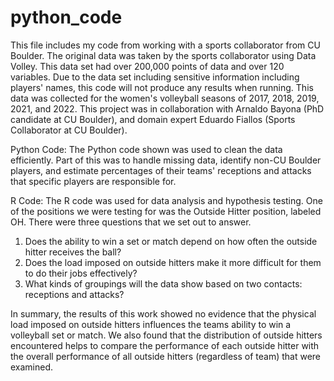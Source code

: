 # python_code
This file includes my code from working with a sports collaborator from CU Boulder. The original data was taken by the sports collaborator using Data Volley. This data set had over 200,000 points of data and over 120 variables. Due to the data set including sensitive information including players' names, this code will not produce any results when running. This data was collected for the women's volleyball seasons of 2017, 2018, 2019, 2021, and 2022.
This project was in collaboration with Arnaldo Bayona (PhD candidate at CU Boulder), and domain expert Eduardo Fiallos (Sports Collaborator at CU Boulder).

Python Code:
The Python code shown was used to clean the data efficiently. Part of this was to handle missing data, identify non-CU Boulder players, and estimate percentages of their teams' receptions and attacks that specific players are responsible for.

R Code:
The R code was used for data analysis and hypothesis testing. One of the positions we were testing for was the Outside Hitter position, labeled OH. There were three questions that we set out to answer.
1. Does the ability to win a set or match depend on how often the outside hitter receives the ball?
2. Does the load imposed on outside hitters make it more difficult for them to do their jobs effectively?
3. What kinds of groupings will the data show based on two contacts: receptions and attacks?


In summary, the results of this work showed no evidence that the physical load imposed on outside hitters influences the teams ability to win a volleyball set or match. We also found that the distribution of outside hitters encountered helps to compare the performance of each outside hitter with the overall performance of all outside hitters (regardless of team) that were examined. 

